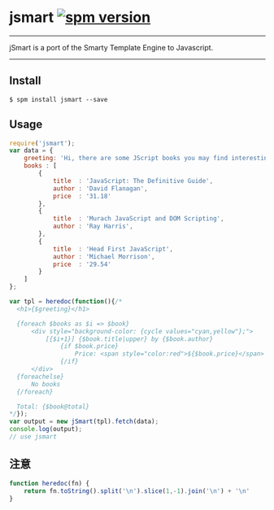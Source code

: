 # jsmart [![spm version](http://spmjs.io/badge/jsmart)](http://spmjs.io/package/jsmart)

---

jSmart is a port of the Smarty Template Engine to Javascript.


---

## Install

```
$ spm install jsmart --save
```

## Usage

```js
require('jsmart');
var data = {
    greeting: 'Hi, there are some JScript books you may find interesting:',
    books : [
        {
            title  : 'JavaScript: The Definitive Guide',
            author : 'David Flanagan',
            price  : '31.18'
        },
        {
            title  : 'Murach JavaScript and DOM Scripting',
            author : 'Ray Harris',
        },
        {
            title  : 'Head First JavaScript',
            author : 'Michael Morrison',
            price  : '29.54'
        }
    ]
};

var tpl = heredoc(function(){/*
  <h1>{$greeting}</h1>

  {foreach $books as $i => $book}
      <div style="background-color: {cycle values="cyan,yellow"};">
          [{$i+1}] {$book.title|upper} by {$book.author}
              {if $book.price}
                  Price: <span style="color:red">${$book.price}</span>
              {/if}
      </div>
  {foreachelse}
      No books
  {/foreach}

  Total: {$book@total}
*/});
var output = new jSmart(tpl).fetch(data);
console.log(output);
// use jsmart
```
## 注意
```js
function heredoc(fn) {
    return fn.toString().split('\n').slice(1,-1).join('\n') + '\n'
}
```
